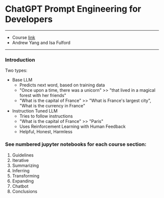 # ChatGPT Prompt Engineering for Developers
---
- Course [link](https://www.deeplearning.ai/short-courses/chatgpt-prompt-engineering-for-developers/)
- Andrew Yang and Isa Fulford
---

### Introduction

Two types:
- Base LLM
	- Predicts next word, based on training data
	- "Once upon a time, there was a unicorn" >> "that lived in a magical forest with her friends"
	- "What is the capital of France" >> "What is France's largest city", "What is the currency in France"
- Instruction Tuned LLM
	- Tries to follow instructions
	- "What is the capital of France" >> "Paris"
	- Uses Reinforcement Learning with Human Feedback
	- Helpful, Honest, Harmless


### See numbered jupyter notebooks for each course section:
1. Guidelines
2. Iterative
3. Summarizing
4. Inferring
5. Transforming
6. Expanding
7. Chatbot
8. Conclusions



